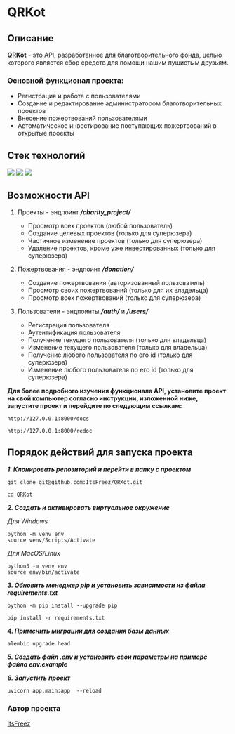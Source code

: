 # QRKot

## Описание
**QRKot** - это API, разработанное для благотворительного фонда, целью которого является сбор средств для помощи нашим пушистым друзьям.

### Основной функционал проекта:

- Регистрация и работа с пользователями
- Создание и редактирование администратором благотворительных проектов
- Внесение пожертвований пользователями
- Автоматическое инвестирование поступающих пожертвований в открытые проекты

## Стек технологий 

![](https://img.shields.io/badge/Python-3.9-black?style=flat&logo=python) 
![](https://img.shields.io/badge/FastAPI-0.78.0-black?style=flat&logo=fastapi)
![](https://img.shields.io/badge/SQLAlchemy-1.4.36-black?style=flat)

## Возможности API

1. Проекты - эндпоинт ***/charity_project/***

   - Просмотр всех проектов (любой пользователь)
   - Создание целевых проектов (только для суперюзера)
   - Частичное изменение проектов (только для суперюзера)
   - Удаление проектов, кроме уже инвестированных (только для суперюзера)

2. Пожертвования - эндпоинт ***/donation/***

   - Создание пожертвования (авторизованный пользователь)
   - Просмотр своих пожертвований (только для их владельца)
   - Просмотр всех пожертвований (только для суперюзера)

3. Пользователи - эндпоинты ***/auth/*** и ***/users/***

   - Регистрация пользователя
   - Аутентификация пользователя
   - Получение текущего пользователя (только для владельца)
   - Изменение текущего пользователя (только для владельца)
   - Получение любого пользователя по его id (только для суперюзера)
   - Изменение любого пользователя по его id (только для суперюзера)

**Для более подробного изучения функционала API, установите проект на свой компьютер согласно инструкции, изложенной ниже, запустите проект и перейдите по следующим ссылкам:**

```shell
http://127.0.0.1:8000/docs
```

```shell
http://127.0.0.1:8000/redoc
```

## Порядок действий для запуска проекта

***1. Клонировать репозиторий и перейти в папку c проектом***

```shell
git clone git@github.com:ItsFreez/QRKot.git
```

```shell
cd QRKot
```

***2. Cоздать и активировать виртуальное окружение***

*Для Windows*
```shell
python -m venv env
source venv/Scripts/Activate
```
*Для MacOS/Linux*
```shell
python3 -m venv env
source env/bin/activate
```

***3. Обновить менеджер pip и установить зависимости из файла requirements.txt***

```shell
python -m pip install --upgrade pip
```

```shell
pip install -r requirements.txt
```

***4. Применить миграции для создания базы данных***

```shell
alembic upgrade head
```

***5. Создать файл .env и установить свои параметры на примере файла env.example***

***6. Запустить проект***
```shell
uvicorn app.main:app  --reload
```

### Автор проекта

[ItsFreez](https://github.com/ItsFreez)

